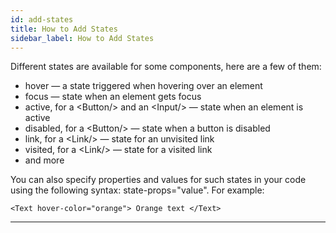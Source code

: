 ```yaml
---
id: add-states
title: How to Add States
sidebar_label: How to Add States
---
```


Different states are available for some components, here are a few of them:

-   hover — a state triggered when hovering over an element
-   focus — state when an element gets focus
-   active, for a &lt;Button/&gt; and an &lt;Input/&gt; — state when an element is active
-   disabled, for a &lt;Button/&gt; — state when a button is disabled
-   link, for a &lt;Link/&gt; — state for an unvisited link
-   visited, for a &lt;Link/&gt; — state for a visited link
-   and more

You can also specify properties and values for such states in your code using the following syntax: state-props="value". For example:

```
<Text hover-color="orange"> Orange text </Text>
```

---
